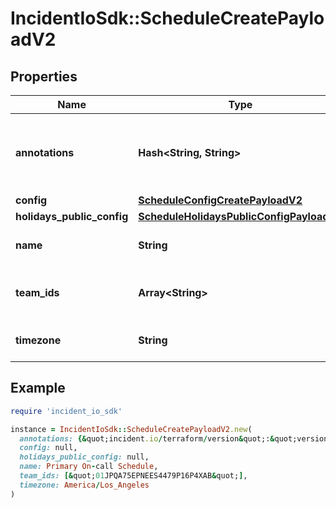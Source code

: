 # IncidentIoSdk::ScheduleCreatePayloadV2

## Properties

| Name | Type | Description | Notes |
| ---- | ---- | ----------- | ----- |
| **annotations** | **Hash&lt;String, String&gt;** | Annotations that can track metadata about the schedule | [optional] |
| **config** | [**ScheduleConfigCreatePayloadV2**](ScheduleConfigCreatePayloadV2.md) |  | [optional] |
| **holidays_public_config** | [**ScheduleHolidaysPublicConfigPayloadV2**](ScheduleHolidaysPublicConfigPayloadV2.md) |  | [optional] |
| **name** | **String** | Name of the schedule | [optional] |
| **team_ids** | **Array&lt;String&gt;** | IDs of teams that own this schedule | [optional] |
| **timezone** | **String** | Timezone of the schedule | [optional] |

## Example

```ruby
require 'incident_io_sdk'

instance = IncidentIoSdk::ScheduleCreatePayloadV2.new(
  annotations: {&quot;incident.io/terraform/version&quot;:&quot;version-of-terraform&quot;},
  config: null,
  holidays_public_config: null,
  name: Primary On-call Schedule,
  team_ids: [&quot;01JPQA75EPNEES4479P16P4XAB&quot;],
  timezone: America/Los_Angeles
)
```

